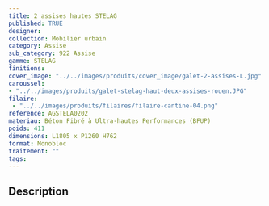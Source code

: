 ```yaml
---
title: 2 assises hautes STELAG
published: TRUE
designer: 
collection: Mobilier urbain
category: Assise
sub_category: 922 Assise
gamme: STELAG
finitions: 
cover_image: "../../images/produits/cover_image/galet-2-assises-L.jpg"
caroussel: 
- "../../images/produits/galet-stelag-haut-deux-assises-rouen.JPG"
filaire: 
 - "../../images/produits/filaires/filaire-cantine-04.png"
reference: AGSTELA0202
materiau: Béton Fibré à Ultra-hautes Performances (BFUP)
poids: 411
dimensions: L1805 x P1260 H762
format: Monobloc
traitement: ""
tags: 
---
```


## Description
